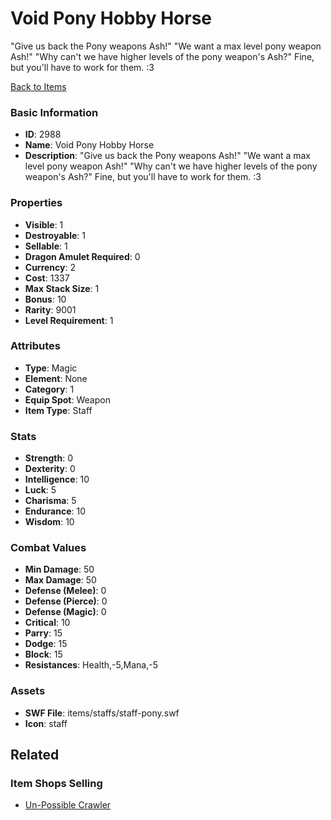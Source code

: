# Void Pony Hobby Horse

"Give us back the Pony weapons Ash!" "We want a max level pony weapon Ash!" "Why can't we have higher levels of the pony weapon's Ash?" Fine, but you'll have to work for them. :3

[Back to Items](../items.md)

### Basic Information

- **ID**: 2988
- **Name**: Void Pony Hobby Horse
- **Description**: &quot;Give us back the Pony weapons Ash!&quot; &quot;We want a max level pony weapon Ash!&quot; &quot;Why can&#039;t we have higher levels of the pony weapon&#039;s Ash?&quot; Fine, but you&#039;ll have to work for them. :3

### Properties

- **Visible**: 1
- **Destroyable**: 1
- **Sellable**: 1
- **Dragon Amulet Required**: 0
- **Currency**: 2
- **Cost**: 1337
- **Max Stack Size**: 1
- **Bonus**: 10
- **Rarity**: 9001
- **Level Requirement**: 1

### Attributes

- **Type**: Magic
- **Element**: None
- **Category**: 1
- **Equip Spot**: Weapon
- **Item Type**: Staff

### Stats

- **Strength**: 0
- **Dexterity**: 0
- **Intelligence**: 10
- **Luck**: 5
- **Charisma**: 5
- **Endurance**: 10
- **Wisdom**: 10

### Combat Values

- **Min Damage**: 50
- **Max Damage**: 50
- **Defense (Melee)**: 0
- **Defense (Pierce)**: 0
- **Defense (Magic)**: 0
- **Critical**: 10
- **Parry**: 15
- **Dodge**: 15
- **Block**: 15
- **Resistances**: Health,-5,Mana,-5

### Assets

- **SWF File**: items/staffs/staff-pony.swf
- **Icon**: staff

## Related

### Item Shops Selling

- [Un-Possible Crawler](../item-shops/466-un-possible-crawler.md)

